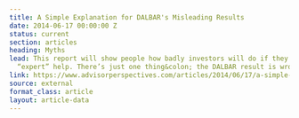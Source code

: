 ```yaml
---
title: A Simple Explanation for DALBAR's Misleading Results
date: 2014-06-17 00:00:00 Z
status: current
section: articles
heading: Myths
lead: This report will show people how badly investors will do if they don’t have
  “expert” help. There’s just one thing&colon; the DALBAR result is wrong.
link: https://www.advisorperspectives.com/articles/2014/06/17/a-simple-explanation-for-dalbar-s-misleading-results
source: external
format_class: article
layout: article-data
---
```


